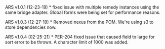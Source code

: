 ARS v1.0.1 (12-23-19)
    * fixed issue with multiple remedy instances using the same bridge adapter.
    Global forms were being set for performance reasons.

ARS v1.0.3 (12-27-19)
    * Removed nexus from the POM.  We're using s3 to store dependencies now.

ARS v1.0.4 (02-25-21)
    * PER-204 fixed issue that caused field to large for sort error to be thrown.  A character limit of 1000 was added. 
